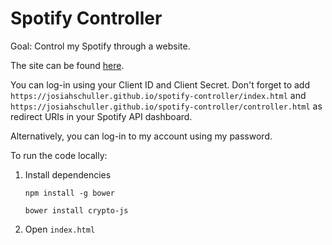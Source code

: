 # Spotify Controller

Goal: Control my Spotify through a website.

The site can be found [here](https://josiahschuller.github.io/spotify-controller/index.html).

You can log-in using your Client ID and Client Secret. Don't forget to add `https://josiahschuller.github.io/spotify-controller/index.html` and `https://josiahschuller.github.io/spotify-controller/controller.html` as redirect URIs in your Spotify API dashboard.

Alternatively, you can log-in to my account using my password.

To run the code locally:
1. Install dependencies

    `npm install -g bower`
    
    `bower install crypto-js`

2. Open `index.html`